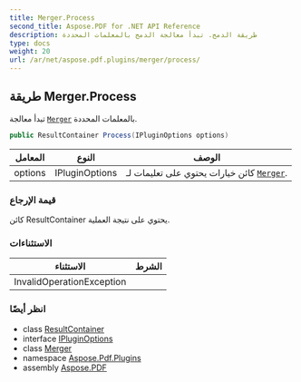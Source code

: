 ```yaml
---
title: Merger.Process
second_title: Aspose.PDF for .NET API Reference
description: طريقة الدمج. تبدأ معالجة الدمج بالمعلمات المحددة
type: docs
weight: 20
url: /ar/net/aspose.pdf.plugins/merger/process/
---
```

## طريقة Merger.Process

تبدأ معالجة [`Merger`](../) بالمعلمات المحددة.

```csharp
public ResultContainer Process(IPluginOptions options)
```

| المعامل | النوع | الوصف |
| --- | --- | --- |
| options | IPluginOptions | كائن خيارات يحتوي على تعليمات لـ [`Merger`](../). |

### قيمة الإرجاع

كائن ResultContainer يحتوي على نتيجة العملية.

### الاستثناءات

| الاستثناء | الشرط |
| --- | --- |
| InvalidOperationException |  |

### انظر أيضًا

* class [ResultContainer](../../resultcontainer/)
* interface [IPluginOptions](../../ipluginoptions/)
* class [Merger](../)
* namespace [Aspose.Pdf.Plugins](../../../aspose.pdf.plugins/)
* assembly [Aspose.PDF](../../../)